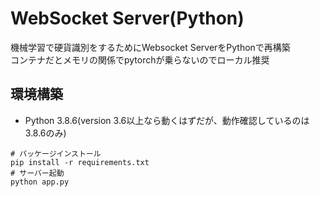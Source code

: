 # WebSocket Server(Python)

機械学習で硬貨識別をするためにWebsocket ServerをPythonで再構築  
コンテナだとメモリの関係でpytorchが乗らないのでローカル推奨

## 環境構築

- Python 3.8.6(version 3.6以上なら動くはずだが、動作確認しているのは3.8.6のみ)

```shellscript
# パッケージインストール
pip install -r requirements.txt
# サーバー起動
python app.py
```